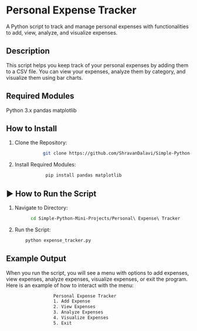# Personal Expense Tracker
A Python script to track and manage personal expenses with functionalities to add, view, analyze, and visualize expenses.
## Description
This script helps you keep track of your personal expenses by adding them to a CSV file. You can view your expenses, analyze them by category, and visualize them using bar charts.
## Required Modules
Python 3.x
pandas
matplotlib

## How to Install
1. Clone the Repository:
```bash
              git clone https://github.com/ShravanDalavi/Simple-Python-Mini-Projects.git
```
2. Install Required Modules:
```bash
               pip install pandas matplotlib
```
## ▶️ How to Run the Script

1. Navigate to Directory:
   ```bash 
         cd Simple-Python-Mini-Projects/Personal\ Expense\ Tracker
   ```
2. Run the Script:
   ```bash 
       python expense_tracker.py
   ```
   
## Example Output
When you run the script, you will see a menu with options to add expenses, view expenses, analyze expenses, visualize expenses, or exit the program. Here is an example of how to interact with the menu:
```bash
                  Personal Expense Tracker
                  1. Add Expense
                  2. View Expenses
                  3. Analyze Expenses
                  4. Visualize Expenses
                  5. Exit
```
